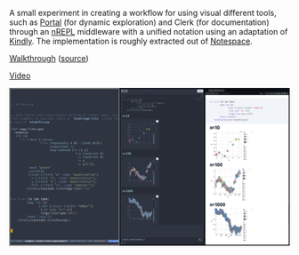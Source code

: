 A small experiment in creating a workflow for using visual different tools, such as [Portal](github.com/djblue/portal) (for dynamic exploration) and Clerk (for documentation) through an [nREPL](https://nrepl.org) middleware with a unified notation using an adaptation of [Kindly](https://github.com/scicloj/kindly). The implementation is roughly extracted out of [Notespace](github.com/scicloj/notespace/).

[Walkthrough](https://scicloj.github.io/visual-tools-experiments/portal-clerk-kindly-nrepl-1/public/build/#/src/example.clj) ([source](https://github.com/scicloj/visual-tools-experiments/blob/main/portal-clerk-kindly-nrepl-1/src/example.clj))

[Video](https://www.youtube.com/watch?v=e3M4u1XIVTo)

![screenshot](./screenshot1.png)

